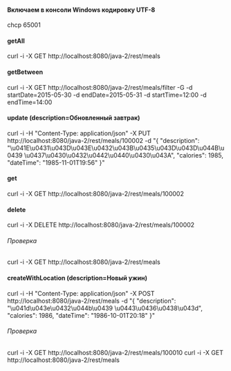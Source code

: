 #### Включаем в консоли Windows кодировку UTF-8
chcp 65001

#### getAll
curl -i -X GET http://localhost:8080/java-2/rest/meals

#### getBetween
curl -i -X GET http://localhost:8080/java-2/rest/meals/filter -G -d startDate=2015-05-30 -d endDate=2015-05-31 -d startTime=12:00 -d endTime=14:00

#### update (description=Обновленный завтрак)
curl -i -H "Content-Type: application/json" -X PUT http://localhost:8080/java-2/rest/meals/100002 -d "{ \"description\": \"\u041E\u0431\u043D\u043E\u0432\u043B\u0435\u043D\u043D\u044B\u0439 \u0437\u0430\u0432\u0442\u0440\u0430\u043A\", \"calories\": 1985, \"dateTime\": \"1985-11-01T19:56\" }"

#### get
curl -i -X GET http://localhost:8080/java-2/rest/meals/100002

#### delete
curl -i -X DELETE http://localhost:8080/java-2/rest/meals/100002
###### Проверка
curl -i -X GET http://localhost:8080/java-2/rest/meals

#### createWithLocation (description=Новый ужин)
curl -i -H "Content-Type: application/json" -X POST http://localhost:8080/java-2/rest/meals -d "{ \"description\": \"\u041d\u043e\u0432\u044b\u0439 \u0443\u0436\u0438\u043d\", \"calories\": 1986, \"dateTime\": \"1986-10-01T20:18\" }"
###### Проверка
curl -i -X GET http://localhost:8080/java-2/rest/meals/100010
curl -i -X GET http://localhost:8080/java-2/rest/meals
